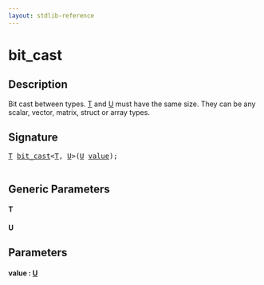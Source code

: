 ```yaml
---
layout: stdlib-reference
---
```


# bit\_cast

## Description

Bit cast between types. <span class='code'><a href="bit_cast#typeparam-T" class="code_type">T</a></span> and <span class='code'><a href="bit_cast#typeparam-U" class="code_type">U</a></span> must have the same size.
They can be any scalar, vector, matrix, struct or array types.




## Signature 

<pre>
<a href="bit_cast#typeparam-T" class="code_type">T</a> <a href="bit_cast">bit_cast</a>&lt;<a href="bit_cast#typeparam-T" class="code_type">T</a>, <a href="bit_cast#typeparam-U" class="code_type">U</a>&gt;(<a href="bit_cast#typeparam-U" class="code_type">U</a> <a href="bit_cast#decl-value" class="code_param">value</a>);

</pre>

## Generic Parameters

####  <a id="typeparam-T"></a>T
####  <a id="typeparam-U"></a>U

## Parameters

####  <a id="decl-value"></a>value  : [U](bit_cast#typeparam-U)

